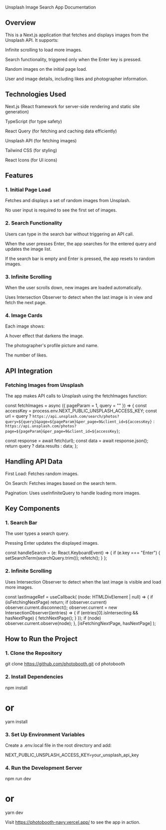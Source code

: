 Unsplash Image Search App Documentation

## Overview

This is a Next.js application that fetches and displays images from the Unsplash API. It supports:

Infinite scrolling to load more images.

Search functionality, triggered only when the Enter key is pressed.

Random images on the initial page load.

User and image details, including likes and photographer information.

## Technologies Used

Next.js (React framework for server-side rendering and static site generation)

TypeScript (for type safety)

React Query (for fetching and caching data efficiently)

Unsplash API (for fetching images)

Tailwind CSS (for styling)

React Icons (for UI icons)

## Features

### 1. Initial Page Load

Fetches and displays a set of random images from Unsplash.

No user input is required to see the first set of images.

### 2. Search Functionality

Users can type in the search bar without triggering an API call.

When the user presses Enter, the app searches for the entered query and updates the image list.

If the search bar is empty and Enter is pressed, the app resets to random images.

### 3. Infinite Scrolling

When the user scrolls down, new images are loaded automatically.

Uses Intersection Observer to detect when the last image is in view and fetch the next page.

### 4. Image Cards

Each image shows:

A hover effect that darkens the image.

The photographer's profile picture and name.

The number of likes.

## API Integration

### Fetching Images from Unsplash

The app makes API calls to Unsplash using the fetchImages function:

const fetchImages = async ({ pageParam = 1, query = "" }) => {
  const accessKey = process.env.NEXT_PUBLIC_UNSPLASH_ACCESS_KEY;
  const url = query
    ? `https://api.unsplash.com/search/photos?query=${query}&page=${pageParam}&per_page=9&client_id=${accessKey}`
    : `https://api.unsplash.com/photos?page=${pageParam}&per_page=9&client_id=${accessKey}`;
  
  const response = await fetch(url);
  const data = await response.json();
  return query ? data.results : data;
};

## Handling API Data

First Load: Fetches random images.

On Search: Fetches images based on the search term.

Pagination: Uses useInfiniteQuery to handle loading more images.

## Key Components

### 1. Search Bar

The user types a search query.

Pressing Enter updates the displayed images.

const handleSearch = (e: React.KeyboardEvent<HTMLInputElement>) => {
  if (e.key === "Enter") {
    setSearchTerm(searchQuery.trim());
    refetch();
  }
};

### 2. Infinite Scrolling

Uses Intersection Observer to detect when the last image is visible and load more images.

const lastImageRef = useCallback(
  (node: HTMLDivElement | null) => {
    if (isFetchingNextPage) return;
    if (observer.current) observer.current.disconnect();
    observer.current = new IntersectionObserver((entries) => {
      if (entries[0].isIntersecting && hasNextPage) {
        fetchNextPage();
      }
    });
    if (node) observer.current.observe(node);
  },
  [isFetchingNextPage, hasNextPage]
);

## How to Run the Project

### 1. Clone the Repository

git clone https://github.com/photobooth.git
cd photobooth

### 2. Install Dependencies

npm install
# or
yarn install

### 3. Set Up Environment Variables

Create a .env.local file in the root directory and add:

NEXT_PUBLIC_UNSPLASH_ACCESS_KEY=your_unsplash_api_key

### 4. Run the Development Server

npm run dev
# or
yarn dev

Visit https://photobooth-navy.vercel.app/ to see the app in action.
